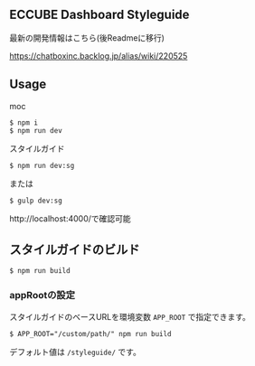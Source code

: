 ## ECCUBE Dashboard Styleguide

最新の開発情報はこちら(後Readmeに移行)

https://chatboxinc.backlog.jp/alias/wiki/220525

## Usage

moc
````
$ npm i
$ npm run dev
````

スタイルガイド

```
$ npm run dev:sg
```
または
```
$ gulp dev:sg
```
http://localhost:4000/で確認可能

## スタイルガイドのビルド

```
$ npm run build
```

### appRootの設定

スタイルガイドのベースURLを環境変数 `APP_ROOT` で指定できます。

```
$ APP_ROOT="/custom/path/" npm run build
```

デフォルト値は `/styleguide/` です。